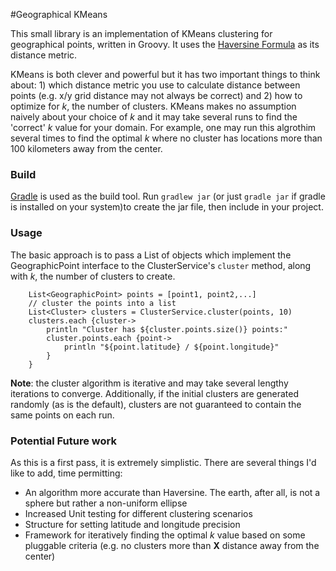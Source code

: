#Geographical KMeans

This small library is an implementation of KMeans clustering for geographical points, written in Groovy. It uses the [Haversine Formula][haversine] as its distance metric.

KMeans is both clever and powerful but it has two important things to think about: 1) which distance metric you use to calculate distance between points (e.g. x/y grid distance may not always be correct) and 2) how to optimize for _k_, the number of clusters. KMeans makes no assumption naively about your choice of _k_ and it may take several runs to find the 'correct' _k_ value for your domain. For example, one may run this algrothim several times to find the optimal _k_ where no cluster has locations more than 100 kilometers away from the center.


### Build

[Gradle](http://www.gradle.org) is used as the build tool. Run ```gradlew jar``` (or just ```gradle jar``` if gradle is installed on your system)to create the jar file, then include in your project.


### Usage
The basic approach is to pass a List of objects which implement the GeographicPoint interface to the ClusterService's ```cluster``` method, along with _k_, the number of clusters to create.

```
	List<GeographicPoint> points = [point1, point2,...]
	// cluster the points into a list
	List<Cluster> clusters = ClusterService.cluster(points, 10)
	clusters.each {cluster->
		println "Cluster has ${cluster.points.size()} points:"
		cluster.points.each {point->
			println "${point.latitude} / ${point.longitude}"
		}
	}

```

__Note__: the cluster algorithm is iterative and may take several lengthy iterations to converge. Additionally, if the initial clusters are generated randomly (as is the default), clusters are not guaranteed to contain the same points on each run.

### Potential Future work
As this is a first pass, it is extremely simplistic. There are several things I'd like to add, time permitting:

* An algorithm more accurate than Haversine. The earth, after all, is not a sphere but rather a non-uniform ellipse
* Increased Unit testing for different clustering scenarios
* Structure for setting latitude and longitude precision
* Framework for iteratively finding the optimal _k_ value based on some pluggable criteria (e.g. no clusters more than __X__ distance away from the center)


[kmeans]: http://en.wikipedia.org/wiki/K-means_clustering "K-Means"
[haversine]: http://en.wikipedia.org/wiki/Haversine_formula "Haversine Formula"